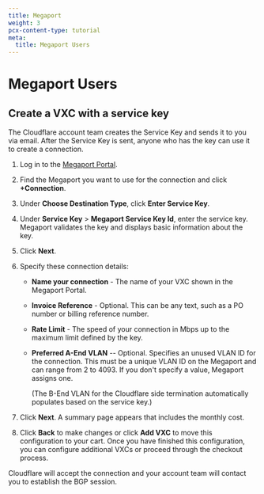 ```yaml
---
title: Megaport
weight: 3
pcx-content-type: tutorial
meta:
  title: Megaport Users
---
```


# Megaport Users

## Create a VXC with a service key

The Cloudflare account team creates the Service Key and sends it to you via email. After the Service Key is sent, anyone who has the key can use it to create a connection.

1. Log in to the [Megaport Portal](https://portal.megaport.com/).
1. Find the Megaport you want to use for the connection and click **+Connection**.
1. Under **Choose Destination Type**, click **Enter Service Key**.
1. Under **Service Key** > **Megaport Service Key Id**, enter the service key.
   Megaport validates the key and displays basic information about the key.
1. Click **Next**.
1. Specify these connection details:

   - **Name your connection** - The name of your VXC shown in the Megaport Portal.
   - **Invoice Reference** - Optional. This can be any text, such as a PO number or billing reference number.
   - **Rate Limit** - The speed of your connection in Mbps up to the maximum limit defined by the key.
   - **Preferred A-End VLAN** -- Optional. Specifies an unused VLAN ID for the connection. This must be a unique VLAN ID on the Megaport and can range from 2 to 4093. If you don't specify a value, Megaport assigns one.

     (The B-End VLAN for the Cloudflare side termination automatically populates based on the service key.)

1. Click **Next**. A summary page appears that includes the monthly cost.
1. Click **Back** to make changes or click **Add VXC** to move this configuration to your cart. Once you have finished this configuration, you can configure additional VXCs or proceed through the checkout process.

Cloudflare will accept the connection and your account team will contact you to establish the BGP session.
